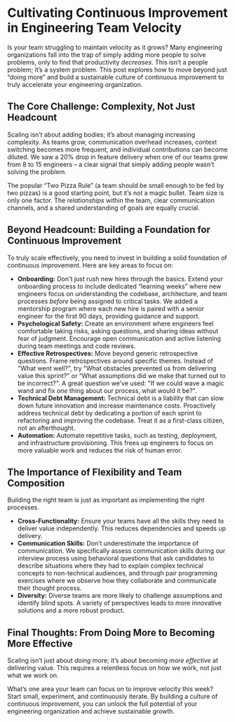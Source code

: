 # Cultivating Continuous Improvement in Engineering Team Velocity

Is your team struggling to maintain velocity as it grows? Many engineering organizations fall into the trap of simply adding more people to solve problems, only to find that productivity *decreases*. This isn’t a people problem; it’s a system problem. This post explores how to move beyond just “doing more” and build a sustainable culture of continuous improvement to truly accelerate your engineering organization.

## The Core Challenge: Complexity, Not Just Headcount

Scaling isn’t about adding bodies; it’s about managing increasing complexity. As teams grow, communication overhead increases, context switching becomes more frequent, and individual contributions can become diluted. We saw a 20% drop in feature delivery when one of our teams grew from 8 to 15 engineers – a clear signal that simply adding people wasn’t solving the problem.

The popular “Two Pizza Rule” (a team should be small enough to be fed by two pizzas) is a good starting point, but it’s not a magic bullet. Team size is only one factor. The *relationships* within the team, clear communication channels, and a shared understanding of goals are equally crucial. 

## Beyond Headcount: Building a Foundation for Continuous Improvement

To truly scale effectively, you need to invest in building a solid foundation of continuous improvement. Here are key areas to focus on:

*   **Onboarding:** Don't just rush new hires through the basics. Extend your onboarding process to include dedicated “learning weeks” where new engineers focus on understanding the codebase, architecture, and team processes *before* being assigned to critical tasks. We added a mentorship program where each new hire is paired with a senior engineer for the first 90 days, providing guidance and support.
*   **Psychological Safety:** Create an environment where engineers feel comfortable taking risks, asking questions, and sharing ideas without fear of judgment. Encourage open communication and active listening during team meetings and code reviews.
*   **Effective Retrospectives:** Move beyond generic retrospective questions. Frame retrospectives around specific themes. Instead of "What went well?", try "What obstacles prevented us from delivering value this sprint?" or “What assumptions did we make that turned out to be incorrect?". A great question we’ve used: "If we could wave a magic wand and fix *one* thing about our process, what would it be?".
*   **Technical Debt Management:** Technical debt is a liability that can slow down future innovation and increase maintenance costs. Proactively address technical debt by dedicating a portion of each sprint to refactoring and improving the codebase. Treat it as a first-class citizen, not an afterthought.
*   **Automation:** Automate repetitive tasks, such as testing, deployment, and infrastructure provisioning. This frees up engineers to focus on more valuable work and reduces the risk of human error.



## The Importance of Flexibility and Team Composition

Building the right team is just as important as implementing the right processes. 

*   **Cross-Functionality:**  Ensure your teams have all the skills they need to deliver value independently. This reduces dependencies and speeds up delivery. 
*   **Communication Skills:**  Don’t underestimate the importance of communication. We specifically assess communication skills during our interview process using behavioral questions that ask candidates to describe situations where they had to explain complex technical concepts to non-technical audiences, and through pair programming exercises where we observe how they collaborate and communicate their thought process. 
*   **Diversity:** Diverse teams are more likely to challenge assumptions and identify blind spots. A variety of perspectives leads to more innovative solutions and a more robust product. 


## Final Thoughts: From Doing More to Becoming More Effective

Scaling isn’t just about *doing* more; it’s about becoming *more effective* at delivering value. This requires a relentless focus on how we work, not just what we work on. 

What’s one area your team can focus on to improve velocity this week? Start small, experiment, and continuously iterate. By building a culture of continuous improvement, you can unlock the full potential of your engineering organization and achieve sustainable growth.